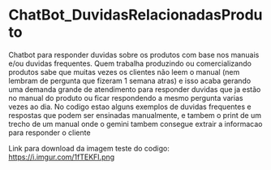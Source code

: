 # ChatBot_DuvidasRelacionadasProduto
Chatbot para responder duvidas sobre os produtos com base nos manuais e/ou duvidas frequentes.
Quem trabalha produzindo ou comercializando produtos sabe que muitas vezes os clientes não leem o manual (nem lembram de pergunta que fizeram 1 semana atras) e isso acaba gerando uma demanda grande de atendimento para responder duvidas que ja estão no manual do produto ou ficar respondendo a mesmo pergunta varias vezes ao dia. 
No codigo estao alguns exemplos de duvidas frequentes e respostas que podem ser ensinadas manualmente, e tambem o print de um trecho de um manual onde o gemini tambem consegue extrair a informacao para responder o cliente


Link para download da imagem teste do codigo: https://i.imgur.com/1fTEKFI.png
